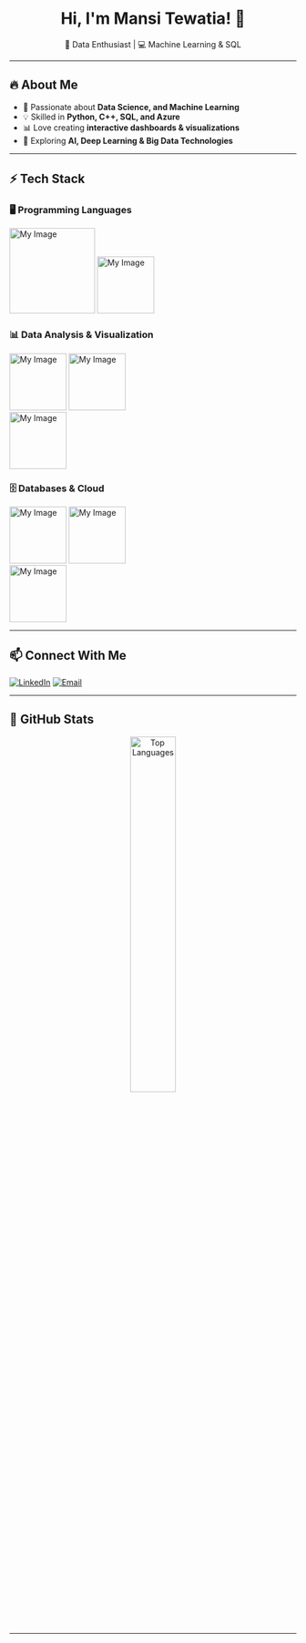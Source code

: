 <h1 align="center">Hi, I'm Mansi Tewatia! 👋</h1>

<p align="center">
  🚀 Data Enthusiast | 💻 Machine Learning & SQL  
</p>

---

## 🔥 About Me  
- 🎯 Passionate about **Data Science, and Machine Learning**  
- 💡 Skilled in **Python, C++, SQL, and Azure**  
- 📊 Love creating **interactive dashboards & visualizations**  
- 🤖 Exploring **AI, Deep Learning & Big Data Technologies**  

---

## ⚡ Tech Stack  
### **🖥️ Programming Languages**  
<img src="https://i0.wp.com/junilearning.com/wp-content/uploads/2020/06/python-programming-language.webp?fit=800%2C800&ssl=1" alt="My Image" width="150" height="150">       <img src="https://upload.wikimedia.org/wikipedia/commons/thumb/1/18/ISO_C%2B%2B_Logo.svg/800px-ISO_C%2B%2B_Logo.svg.png" alt="My Image" width="100" height="100">

### **📊 Data Analysis & Visualization**  
<img src="https://encrypted-tbn0.gstatic.com/images?q=tbn:ANd9GcRSu9xFbA6COOd9Wq-koFEoAFD7wpFgbvdz6Q&s" alt="My Image" width="100" height="100">         <img src="https://pyfi.com/cdn/shop/articles/seaborn.webp?v=1711983007&width=1100" alt="My Image" width="100" height="100">        
<img src="https://upload.wikimedia.org/wikipedia/commons/thumb/0/05/Scikit_learn_logo_small.svg/1200px-Scikit_learn_logo_small.svg.png" alt="My Image" width="100" height="100">


### **🗄️ Databases & Cloud**  
<img src="https://cdn.clever-cloud.com/uploads/2023/03/mysql.svg" alt="My Image" width="100" height="100">         <img src="https://schwabencode.com/contents/logos/mssql-server.png" alt="My Image" width="100" height="100">              
<img src="https://www.securecloudaas.com/wp-content/uploads/2021/03/azure_logo_794_new.png" alt="My Image" width="100" height="100">



---

## 📫 Connect With Me  
[![LinkedIn](https://img.shields.io/badge/-LinkedIn-0077B5?style=for-the-badge&logo=linkedin&logoColor=white)](https://www.linkedin.com/in/your-linkedin/)  [![Email](https://img.shields.io/badge/-Email-D14836?style=for-the-badge&logo=gmail&logoColor=white)](mailto:your.email@example.com)  

---

## 🌟 GitHub Stats  
<p align="center">
  <img src="https://github-readme-stats.vercel.app/api/top-langs/?username=tmansi6&layout=compact&theme=dracula" alt="Top Languages" width="40%">
</p>

---



